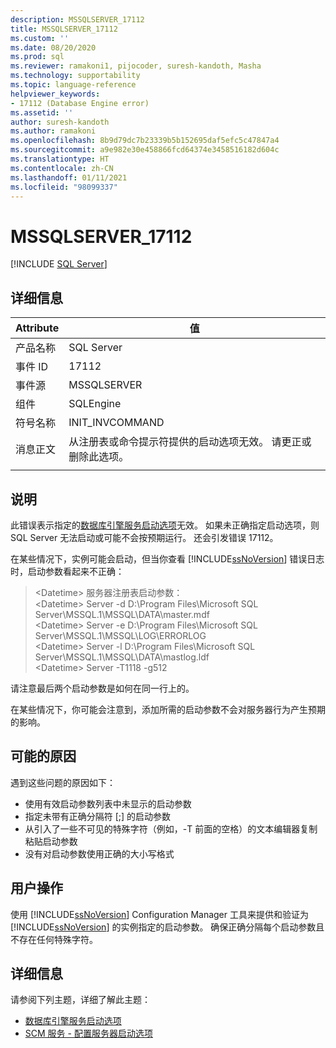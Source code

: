 ```yaml
---
description: MSSQLSERVER_17112
title: MSSQLSERVER_17112
ms.custom: ''
ms.date: 08/20/2020
ms.prod: sql
ms.reviewer: ramakoni1, pijocoder, suresh-kandoth, Masha
ms.technology: supportability
ms.topic: language-reference
helpviewer_keywords:
- 17112 (Database Engine error)
ms.assetid: ''
author: suresh-kandoth
ms.author: ramakoni
ms.openlocfilehash: 8b9d79dc7b23339b5b152695daf5efc5c47847a4
ms.sourcegitcommit: a9e982e30e458866fcd64374e3458516182d604c
ms.translationtype: HT
ms.contentlocale: zh-CN
ms.lasthandoff: 01/11/2021
ms.locfileid: "98099337"
---
```

# <a name="mssqlserver_17112"></a>MSSQLSERVER_17112
 [!INCLUDE [SQL Server](../../includes/applies-to-version/sqlserver.md)]

## <a name="details"></a>详细信息

|Attribute|值|
|---|---|
|产品名称|SQL Server|
|事件 ID|17112|
|事件源|MSSQLSERVER|
|组件|SQLEngine|
|符号名称|INIT_INVCOMMAND|
|消息正文|从注册表或命令提示符提供的启动选项无效。 请更正或删除此选项。|
||

## <a name="explanation"></a>说明

此错误表示指定的[数据库引擎服务启动选项](../../database-engine/configure-windows/database-engine-service-startup-options.md)无效。 如果未正确指定启动选项，则 SQL Server 无法启动或可能不会按预期运行。 还会引发错误 17112。

在某些情况下，实例可能会启动，但当你查看 [!INCLUDE[ssNoVersion](../../includes/ssnoversion-md.md)] 错误日志时，启动参数看起来不正确：

> \<Datetime> 服务器注册表启动参数：  
\<Datetime> Server -d D:\Program Files\Microsoft SQL Server\MSSQL.1\MSSQL\DATA\master.mdf  
\<Datetime> Server -e D:\Program Files\Microsoft SQL Server\MSSQL.1\MSSQL\LOG\ERRORLOG  
\<Datetime> Server -l D:\Program Files\Microsoft SQL Server\MSSQL.1\MSSQL\DATA\mastlog.ldf  
\<Datetime> Server -T1118 -g512

请注意最后两个启动参数是如何在同一行上的。

在某些情况下，你可能会注意到，添加所需的启动参数不会对服务器行为产生预期的影响。

## <a name="possible-causes"></a>可能的原因

遇到这些问题的原因如下：

- 使用有效启动参数列表中未显示的启动参数
- 指定未带有正确分隔符 [;] 的启动参数
- 从引入了一些不可见的特殊字符（例如，-T 前面的空格）的文本编辑器复制粘贴启动参数
- 没有对启动参数使用正确的大小写格式

## <a name="user-action"></a>用户操作

使用 [!INCLUDE[ssNoVersion](../../includes/ssnoversion-md.md)] Configuration Manager 工具来提供和验证为 [!INCLUDE[ssNoVersion](../../includes/ssnoversion-md.md)] 的实例指定的启动参数。 确保正确分隔每个启动参数且不存在任何特殊字符。

## <a name="more-information"></a>详细信息

请参阅下列主题，详细了解此主题：

- [数据库引擎服务启动选项](../../database-engine/configure-windows/database-engine-service-startup-options.md)
- [SCM 服务 - 配置服务器启动选项](../../database-engine/configure-windows/scm-services-configure-server-startup-options.md)